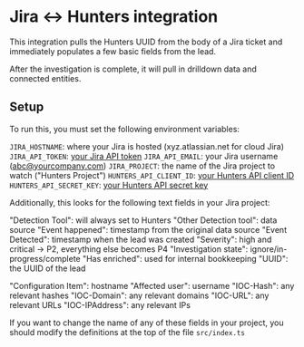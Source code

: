 # Jira <-> Hunters integration

This integration pulls the Hunters UUID from the body of a Jira ticket and immediately populates
a few basic fields from the lead.

After the investigation is complete, it will pull in drilldown data and connected entities.

## Setup

To run this, you must set the following environment variables:

`JIRA_HOSTNAME`: where your Jira is hosted (xyz.atlassian.net for cloud Jira)
`JIRA_API_TOKEN`: [your Jira API token](https://support.atlassian.com/atlassian-account/docs/manage-api-tokens-for-your-atlassian-account/)
`JIRA_API_EMAIL`: your Jira username (abc@yourcompany.com)
`JIRA_PROJECT`: the name of the Jira project to watch ("Hunters Project")
`HUNTERS_API_CLIENT_ID`: [your Hunters API client ID](https://api-docs.hunters.ai/docs/api-ref/ZG9jOjExMDcyMQ-api-token-management)
`HUNTERS_API_SECRET_KEY`: [your Hunters API secret key](https://api-docs.hunters.ai/docs/api-ref/ZG9jOjExMDcyMQ-api-token-management)

Additionally, this looks for the following text fields in your Jira project:

"Detection Tool": will always set to Hunters
"Other Detection tool": data source
"Event happened": timestamp from the original data source
"Event Detected": timestamp when the lead was created
"Severity": high and critical -> P2, everything else becomes P4
"Investigation state": ignore/in-progress/complete
"Has enriched": used for internal bookkeeping
"UUID": the UUID of the lead

"Configuration Item": hostname
"Affected user": username
"IOC-Hash": any relevant hashes
"IOC-Domain": any relevant domains
"IOC-URL": any relevant URLs
"IOC-IPAddress": any relevant IPs

If you want to change the name of any of these fields in your project, you should modify the definitions at the top of the file `src/index.ts`
